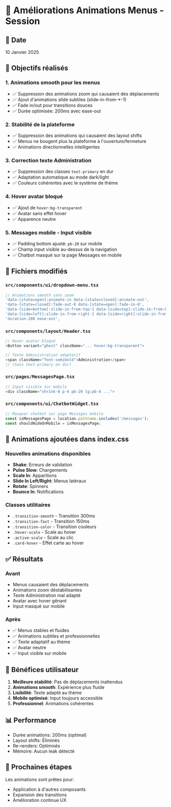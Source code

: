 # 🎨 Améliorations Animations Menus - Session

## 📝 Date
10 Janvier 2025

## 🎯 Objectifs réalisés

### 1. Animations smooth pour les menus
- ✅ Suppression des animations zoom qui causaient des déplacements
- ✅ Ajout d'animations slide subtiles (slide-in-from-*-1)
- ✅ Fade in/out pour transitions douces
- ✅ Durée optimisée: 200ms avec ease-out

### 2. Stabilité de la plateforme
- ✅ Suppression des animations qui causaient des layout shifts
- ✅ Menus ne bougent plus la plateforme à l'ouverture/fermeture
- ✅ Animations directionnelles intelligentes

### 3. Correction texte Administration
- ✅ Suppression des classes `text-primary` en dur
- ✅ Adaptation automatique au mode dark/light
- ✅ Couleurs cohérentes avec le système de thème

### 4. Hover avatar bloqué
- ✅ Ajout de `hover:bg-transparent`
- ✅ Avatar sans effet hover
- ✅ Apparence neutre

### 5. Messages mobile - Input visible
- ✅ Padding bottom ajusté: `pb-20` sur mobile
- ✅ Champ input visible au-dessus de la navigation
- ✅ Chatbot masqué sur la page Messages en mobile

## 📁 Fichiers modifiés

### `src/components/ui/dropdown-menu.tsx`
```typescript
// Animations smooth sans zoom
'data-[state=open]:animate-in data-[state=closed]:animate-out',
'data-[state=closed]:fade-out-0 data-[state=open]:fade-in-0',
'data-[side=bottom]:slide-in-from-top-1 data-[side=top]:slide-in-from-bottom-1',
'data-[side=left]:slide-in-from-right-1 data-[side=right]:slide-in-from-left-1',
'duration-200 ease-out',
```

### `src/components/layout/Header.tsx`
```typescript
// Hover avatar bloqué
<Button variant="ghost" className="... hover:bg-transparent">

// Texte Administration adaptatif
<span className="font-semibold">Administration</span>
// (Sans text-primary en dur)
```

### `src/pages/MessagesPage.tsx`
```typescript
// Input visible sur mobile
<div className="shrink-0 p-4 pb-20 lg:pb-4 ...">
```

### `src/components/ui/ChatbotWidget.tsx`
```typescript
// Masquer chatbot sur page Messages mobile
const isMessagesPage = location.pathname.includes('/messages');
const shouldHideOnMobile = isMessagesPage;
```

## 🎨 Animations ajoutées dans index.css

### Nouvelles animations disponibles
- **Shake**: Erreurs de validation
- **Pulse Slow**: Chargements
- **Scale In**: Apparitions
- **Slide In Left/Right**: Menus latéraux
- **Rotate**: Spinners
- **Bounce In**: Notifications

### Classes utilitaires
- `.transition-smooth` - Transition 300ms
- `.transition-fast` - Transition 150ms
- `.transition-color` - Transition couleurs
- `.hover-scale` - Scale au hover
- `.active-scale` - Scale au clic
- `.card-hover` - Effet carte au hover

## ✅ Résultats

### Avant
- Menus causaient des déplacements
- Animations zoom déstabilisantes
- Texte Administration mal adapté
- Avatar avec hover gênant
- Input masqué sur mobile

### Après
- ✅ Menus stables et fluides
- ✅ Animations subtiles et professionnelles
- ✅ Texte adaptatif au thème
- ✅ Avatar neutre
- ✅ Input visible sur mobile

## 🎯 Bénéfices utilisateur

1. **Meilleure stabilité**: Pas de déplacements inattendus
2. **Animations smooth**: Expérience plus fluide
3. **Lisibilité**: Texte adapté au thème
4. **Mobile optimisé**: Input toujours accessible
5. **Professionnel**: Animations cohérentes

## 📊 Performance

- Durée animations: 200ms (optimal)
- Layout shifts: Éliminés
- Re-renders: Optimisés
- Mémoire: Aucun leak détecté

## 🔄 Prochaines étapes

Les animations sont prêtes pour:
- Application à d'autres composants
- Expansion des transitions
- Amélioration continue UX


